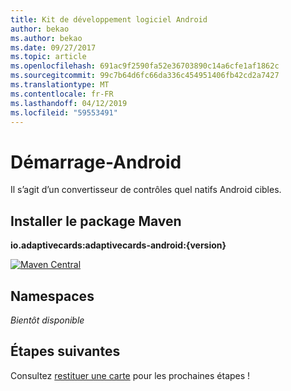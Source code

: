 ```yaml
---
title: Kit de développement logiciel Android
author: bekao
ms.author: bekao
ms.date: 09/27/2017
ms.topic: article
ms.openlocfilehash: 691ac9f2590fa52e36703890c14a6cfe1af1862c
ms.sourcegitcommit: 99c7b64d6fc66da336c454951406fb42cd2a7427
ms.translationtype: MT
ms.contentlocale: fr-FR
ms.lasthandoff: 04/12/2019
ms.locfileid: "59553491"
---
```

# <a name="getting-started---android"></a>Démarrage-Android

Il s’agit d’un convertisseur de contrôles quel natifs Android cibles.

## <a name="install-maven-package"></a>Installer le package Maven

**io.adaptivecards:adaptivecards-android:{version}**

[![Maven Central](https://img.shields.io/maven-central/v/io.adaptivecards/adaptivecards-android.svg)](https://search.maven.org/#search%7Cga%7C1%7Ca%3A%22adaptivecards-android%22)

## <a name="namespaces"></a>Namespaces

*Bientôt disponible*

## <a name="next-steps"></a>Étapes suivantes

Consultez [restituer une carte](render-a-card.md) pour les prochaines étapes !